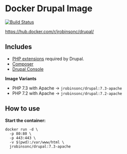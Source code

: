 # Docker Drupal Image

[![Build Status](https://travis-ci.org/jrobinsonc/docker-drupal-image.svg?branch=master)](https://travis-ci.org/jrobinsonc/docker-drupal-image)

<https://hub.docker.com/r/jrobinsonc/drupal/>

## Includes

* [PHP extensions](https://www.drupal.org/docs/8/system-requirements/php-requirements#extensions) required by Drupal.
* [Composer](https://getcomposer.org/)
* [Drupal Console](https://drupalconsole.com/)

**Image Variants**

* PHP 7.3 with Apache → `jrobinsonc/drupal:7.3-apache`
* PHP 7.2 with Apache → `jrobinsonc/drupal:7.2-apache`

## How to use

**Start the container:**

```shell
docker run -d \
  -p 80:80 \
  -p 443:443 \
  -v $(pwd):/var/www/html \
  jrobinsonc/drupal:7.3-apache
```
